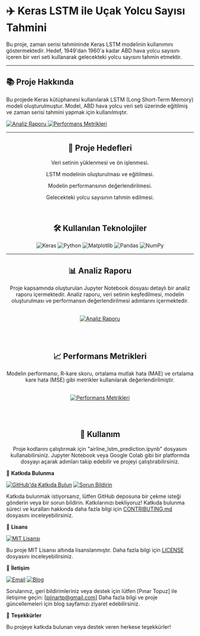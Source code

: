 # ✈️ Keras LSTM ile Uçak Yolcu Sayısı Tahmini

Bu proje, zaman serisi tahmininde Keras LSTM modelinin kullanımını göstermektedir. Hedef, 1949'dan 1960'a kadar ABD hava yolcu sayısını içeren bir veri seti kullanarak gelecekteki yolcu sayısını tahmin etmektir.

---

## 📚 Proje Hakkında

Bu projede Keras kütüphanesi kullanılarak LSTM (Long Short-Term Memory) modeli oluşturulmuştur. Model, ABD hava yolcu veri seti üzerinde eğitilmiş ve zaman serisi tahmini yapmak için kullanılmıştır.  

<a href="./reports/analysis_report.md">
  <img src="https://img.shields.io/badge/Analiz%20Raporu-Görüntüle-blue" alt="Analiz Raporu">
</a>

<a href="./reports/performance_metrics.md">
  <img src="https://img.shields.io/badge/Performans%20Metrikleri-Görüntüle-orange" alt="Performans Metrikleri">
</a>


---

<div align="center">
  
  ## 🚀 Proje Hedefleri

  <p>Veri setinin yüklenmesi ve ön işlenmesi.</p>
  <p>LSTM modelinin oluşturulması ve eğitilmesi.</p>
  <p>Modelin performansının değerlendirilmesi.</p>
  <p>Gelecekteki yolcu sayısının tahmin edilmesi.</p>
  
  <br>

  ## 🛠️ Kullanılan Teknolojiler
  
  <p>
    <img src="https://img.shields.io/badge/Keras-%23D00000.svg?&style=for-the-badge&logo=Keras&logoColor=white" alt="Keras">
    <img src="https://img.shields.io/badge/Python-%233776AB.svg?&style=for-the-badge&logo=Python&logoColor=white" alt="Python">
    <img src="https://img.shields.io/badge/Matplotlib-%23005C8E.svg?&style=for-the-badge&logo=Matplotlib&logoColor=white" alt="Matplotlib">
    <img src="https://img.shields.io/badge/Pandas-%23150458.svg?&style=for-the-badge&logo=Pandas&logoColor=white" alt="Pandas">
    <img src="https://img.shields.io/badge/NumPy-%23013243.svg?&style=for-the-badge&logo=NumPy&logoColor=white" alt="NumPy">
  </p>
  
</div>


---

<div align="center">
  
  ## 📊 Analiz Raporu
  
  <p>Proje kapsamında oluşturulan Jupyter Notebook dosyası detaylı bir analiz raporu içermektedir. Analiz raporu, veri setinin keşfedilmesi, modelin oluşturulması ve performansın değerlendirilmesi adımlarını içermektedir.</p>
  
  <br>

  <a href="./reports/analysis_report.md">
    <img src="https://img.shields.io/badge/Analiz%20Raporu-Görüntüle-blue" alt="Analiz Raporu">
  </a>

  <br><br>

  ## 📈 Performans Metrikleri
  
  <p>Modelin performansı, R-kare skoru, ortalama mutlak hata (MAE) ve ortalama kare hata (MSE) gibi metrikler kullanılarak değerlendirilmiştir.</p>
  
  <br>

  <a href="./reports/performance_metrics.md">
    <img src="https://img.shields.io/badge/Performans%20Metrikleri-Görüntüle-orange" alt="Performans Metrikleri">
  </a>

  <br><br>

  ## 🚀 Kullanım
  
  <p>Proje kodlarını çalıştırmak için "airline_lstm_prediction.ipynb" dosyasını kullanabilirsiniz. Jupyter Notebook veya Google Colab gibi bir platformda dosyayı açarak adımları takip edebilir ve projeyi çalıştırabilirsiniz.</p>
  
</div>


🤝 **Katkıda Bulunma**

[![GitHub'da Katkıda Bulun](https://img.shields.io/badge/GitHub-Katkıda%20Bulun-<COLOR>.svg)](link)
[![Sorun Bildirin](https://img.shields.io/badge/Sorun%20Bildirin-<COLOR>.svg)](link)

Katkıda bulunmak istiyorsanız, lütfen GitHub deposuna bir çekme isteği gönderin veya bir sorun bildirin. Katkılarınızı bekliyoruz! Katkıda bulunma süreci ve kuralları hakkında daha fazla bilgi için [CONTRIBUTING.md](link) dosyasını inceleyebilirsiniz.

📝 **Lisans**

[![MIT Lisansı](https://img.shields.io/badge/Lisans-MIT-<COLOR>.svg)](link)

Bu proje MIT Lisansı altında lisanslanmıştır. Daha fazla bilgi için [LICENSE](link) dosyasını inceleyebilirsiniz.

📧 **İletişim**

[![Email](https://img.shields.io/badge/Email-%3CAd%20Soyad%3e-blue)](mailto:piinartp@gmail.com)
[![Blog](https://img.shields.io/badge/Blog-%3CAd%20Soyad%3E-red)]([blog_link](https://www.linkedin.com/in/piinartp/))

Sorularınız, geri bildirimleriniz veya destek için lütfen [Pınar Topuz] ile iletişime geçin: [piinartp@gmail.com] Daha fazla bilgi ve proje güncellemeleri için blog sayfamızı ziyaret edebilirsiniz.

🌟 **Teşekkürler**

Bu projeye katkıda bulunan veya destek veren herkese teşekkürler!
